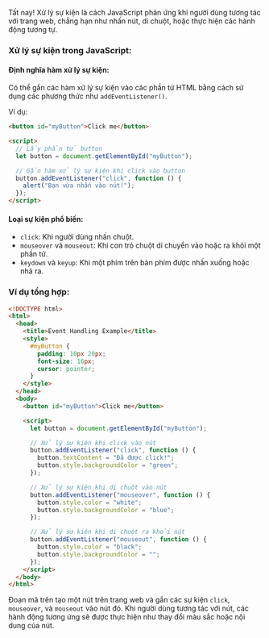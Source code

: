 Tất nay! Xử lý sự kiện là cách JavaScript phản ứng khi người dùng tương tác với trang web, chẳng hạn như nhấn nút, di chuột, hoặc thực hiện các hành động tương tự.

### Xử lý sự kiện trong JavaScript:

#### Định nghĩa hàm xử lý sự kiện:

Có thể gắn các hàm xử lý sự kiện vào các phần tử HTML bằng cách sử dụng các phương thức như `addEventListener()`.

Ví dụ:

```html
<button id="myButton">Click me</button>

<script>
  // Lấy phần tử button
  let button = document.getElementById("myButton");

  // Gắn hàm xử lý sự kiện khi click vào button
  button.addEventListener("click", function () {
    alert("Bạn vừa nhấn vào nút!");
  });
</script>
```

#### Loại sự kiện phổ biến:

- `click`: Khi người dùng nhấn chuột.
- `mouseover` và `mouseout`: Khi con trỏ chuột di chuyển vào hoặc ra khỏi một phần tử.
- `keydown` và `keyup`: Khi một phím trên bàn phím được nhấn xuống hoặc nhả ra.

### Ví dụ tổng hợp:

```html
<!DOCTYPE html>
<html>
  <head>
    <title>Event Handling Example</title>
    <style>
      #myButton {
        padding: 10px 20px;
        font-size: 16px;
        cursor: pointer;
      }
    </style>
  </head>
  <body>
    <button id="myButton">Click me</button>

    <script>
      let button = document.getElementById("myButton");

      // Xử lý sự kiện khi click vào nút
      button.addEventListener("click", function () {
        button.textContent = "Đã được click!";
        button.style.backgroundColor = "green";
      });

      // Xử lý sự kiện khi di chuột vào nút
      button.addEventListener("mouseover", function () {
        button.style.color = "white";
        button.style.backgroundColor = "blue";
      });

      // Xử lý sự kiện khi di chuột ra khỏi nút
      button.addEventListener("mouseout", function () {
        button.style.color = "black";
        button.style.backgroundColor = "";
      });
    </script>
  </body>
</html>
```

Đoạn mã trên tạo một nút trên trang web và gắn các sự kiện `click`, `mouseover`, và `mouseout` vào nút đó. Khi người dùng tương tác với nút, các hành động tương ứng sẽ được thực hiện như thay đổi màu sắc hoặc nội dung của nút.
